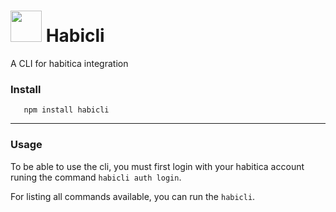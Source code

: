 # <img src="https://habitica.com/static/img/melior@3x.fe3b187f.png" width="50" height="50"> Habicli

 A CLI for habitica integration

 ### Install
 ```shell
    npm install habicli
 ```
 ---
 ### Usage
  To be able to use the cli, you must first login with your habitica account runing the command `habicli auth login`.

  For listing all commands available, you can run the `habicli`.
  